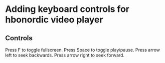 # Adding keyboard controls for hbonordic video player

## Controls
Press F to toggle fullscreen.
Press Space to toggle play/pause.
Press arrow left to seek backwards.
Press arrow right to seek forward.
